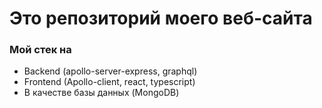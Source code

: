 # Это репозиторий моего веб-сайта

### Мой стек на
 - Backend (apollo-server-express, graphql)
 - Frontend (Apollo-client, react, typescript)
 - В качестве базы данных (MongoDB)
